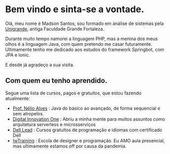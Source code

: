 # Bem vindo e sinta-se a vontade. 

Olá, meu nome é Madson Santos, sou formado em análise de sistemas pela [Unigrande](http://unigrande.edu.br/ "Unigrande"), antiga Faculdade Grande Fortaleza.

Durante muito tempo namorei a linguagem PHP, mas a menina dos meus olhos é a linguagem Java, com quem pretendo me casar futuramente. Ultimamente tenho me dedicado aos estudos do framework Springbot, com JPA e Ionic.

E desde já agradeço a sua visita.

## Com quem eu tenho aprendido.
Segue uma lista de cursos, pagos e gratuítos, que estou fazendo atualmente:

- [Prof. Nélio Alves](https://www.udemy.com/user/nelio-alves/ "Prof. Nélio Alves") :
Java do básico ao avançado, de forma sequencial e sem atropelos.
- [Digital Innovation One](https://digitalinnovation.one/bootcamps/backend-developer-carrefour "Digital Innovation One") :
Abriu a minha mente para muitos assuntos como arquitetura serverless e microsserviços
- [Dell Lead](http://leadfortaleza.com.br/dal/nossos-cursos/ "Dell Lead") :
Cursos gratuítos de programação e idiomas com certificado Dell
- [IwTraining](https://www.iwtraining.com.br/ "IwTraining") :
Escola de designer e programação. Eu AMO aula presencial, mas ultimamente estamos off por causa da pandemia.
<!--
**MadsonSantosCe/MadsonSantosCe** is a ✨ _special_ ✨ repository because its `README.md` (this file) appears on your GitHub profile.

Here are some ideas to get you started:

- 🔭 I’m currently working on ...
- 🌱 I’m currently learning ...
- 👯 I’m looking to collaborate on ...
- 🤔 I’m looking for help with ...
- 💬 Ask me about ...
- 📫 How to reach me: ...
- 😄 Pronouns: ...
- ⚡ Fun fact: ...
-->

